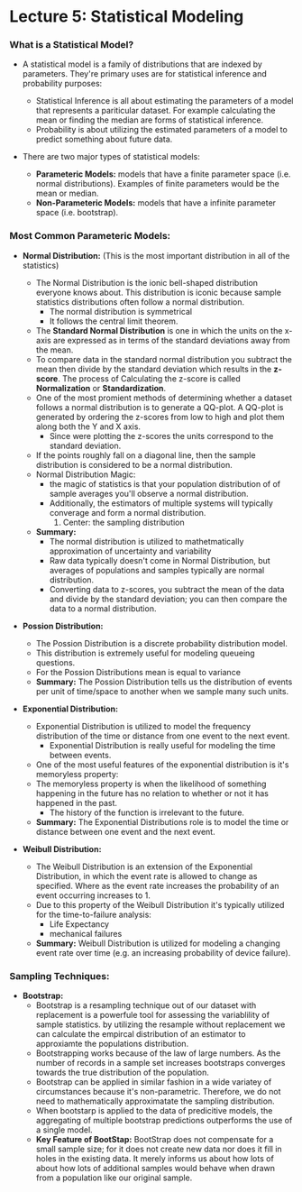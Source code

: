 # Lecture 5: Statistical Modeling 

### What is a Statistical Model?
- A statistical model is a family of distributions that are indexed by parameters. They're primary uses are for statistical inference and probability purposes:
    - Statistical Inference is all about estimating the parameters of a model that represents a pariticular dataset. For example calculating the mean or finding the median are forms of statistical inference.
    - Probability is about utilizing the estimated parameters of a model to predict something about future data. 

- There are two major types of statistical models:
    - **Parameteric Models:** models that have a finite parameter space (i.e. normal distributions). Examples of finite parameters would be the mean or median.
    - **Non-Parameteric Models:** models that have a infinite parameter space (i.e. bootstrap).

### Most Common Parameteric Models:

- **Normal Distribution:** (This is the most important distribution in all of the statistics)
    - The Normal Distribution is the ionic bell-shaped distribution everyone knows about. This distribution is iconic because sample statistics distributions often follow a normal distribution.
        - The normal distribution is symmetrical 
        - It follows the central limit theorem.
    - The **Standard Normal Distribution** is one in which the units on the x-axis are expressed as in terms of the standard deviations away from the mean. 
    - To compare data in the standard normal distribution you subtract the mean then divide by the standard deviation which results in the **z-score**. The process of Calculating the z-score is called **Normalization** or **Standardization**.
    - One of the most promient methods of determining whether a dataset follows a normal distribution is to generate a QQ-plot. A QQ-plot is generated by ordering the z-scores from low to high and plot them along both the Y and X axis.
        - Since were plotting the z-scores the units correspond to the standard deviation. 
    - If the points roughly fall on a diagonal line, then the sample distribution is considered to be a normal distribution.
    - Normal Distribution Magic:
        - the magic of statistics is that your population distribution of of sample averages you'll observe a normal distribution. 
        - Additionally, the estimators of multiple systems will typically converage and form a normal distribution.
            1. Center: the sampling distribution
    - **Summary:**
        - The normal distribution is utilized to mathetmatically approximation of uncertainty and variability 
        - Raw data typically doesn't come in Normal Distribution, but averages of populations and samples typically are 
        normal distribution.
        - Converting data to z-scores, you subtract the mean of the data and divide by the standard deviation; you can then compare the data to a normal distribution.

- **Possion Distribution:**
    - The Possion Distribution is a discrete probability distribution model.
    - This distribution is extremely useful for modeling queueing questions.
    - For the Possion Distributions mean is equal to variance
    - **Summary:** The Possion Distribution tells us the distribution of events per unit of time/space to another when we sample many such units.

- **Exponential Distribution:**
    - Exponential Distribution is utilized to model the frequency distribution of the time or distance from one event to the next event.
        - Exponential Distribution is really useful for modeling the time between events.
    - One of the most useful features of the exponential distribution is it's memoryless property:
    - The memoryless property is when the likelihood of something happening in the future has no relation to whether or not it has happened in the past.
        - The history of the function is irrelevant to the future.
    - **Summary:** The Exponential Distributions role is to model the time or distance between one event and the next event.

- **Weibull Distribution:**
    - The Weibull Distribution is an extension of the Exponential Distribution, in which the event rate is allowed to change as specified. Where as the event rate increases the probability of an event occurring increases to 1. 
    - Due to this property of the Weibull Distribution it's typically utilized for the time-to-failure analysis:
        - Life Expectancy 
        - mechanical failures
    - **Summary:** Weibull Distribution is utilized for modeling a changing event rate over time (e.g. an increasing probability of device failure).

### Sampling Techniques:

- **Bootstrap:**
    - Bootstrap is a resampling technique out of our dataset with replacement is a powerfule tool for assessing the variablility of sample statistics.
    by utilizing the resample without replacement we can calculate the empircal distribution of an estimator to approxiamte the populations distribution.
    - Bootstrapping works because of the law of large numbers. As the number of records in a sample set increases bootstraps converges towards the true distribution of the population.
    - Bootstrap can be applied in similar fashion in a wide variatey of circumstances because it's non-parametric. Therefore, we do not need to mathematically approximatate the sampling distribution.
    - When bootstarp is applied to the data of predicitive models, the aggregating of multiple bootstrap predictions outperforms the use of a single model.
     - **Key Feature of BootStap:** BootStrap does not compensate for a small sample size; for it does not create new data nor does it fill in holes in the existing
    data. It merely informs us about how lots of about how lots of additional samples would behave when drawn from a population like our original sample. 